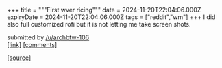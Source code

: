 +++
title = """First wver ricing"""
date = 2024-11-20T22:04:06.000Z
expiryDate = 2024-11-20T22:04:06.000Z
tags = ["reddit","wm"]
+++
I did also full customized rofi but it is not letting me take screen shots.

submitted by [/u/archbtw-106](https://www.reddit.com/user/archbtw-106)  
[\[link\]](https://i.redd.it/h8t7inf9q42e1.png) [\[comments\]](https://www.reddit.com/r/unixporn/comments/1gw0n4x/first_wver_ricing/)

[[source]](https://www.reddit.com/r/unixporn/comments/1gw0n4x/first_wver_ricing/)
